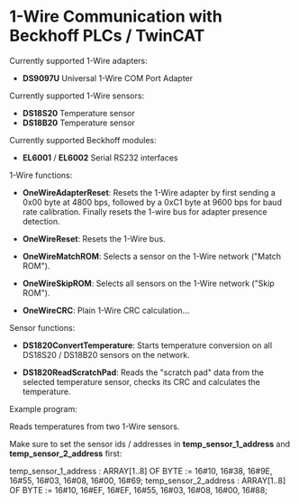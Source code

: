 # 1-Wire Communication with Beckhoff PLCs / TwinCAT

Currently supported 1-Wire adapters:

* **DS9097U** Universal 1-Wire COM Port Adapter

Currently supported 1-Wire sensors:

* **DS18S20** Temperature sensor
* **DS18B20** Temperature sensor

Currently supported Beckhoff modules:

* **EL6001** / **EL6002** Serial RS232 interfaces

1-Wire functions:

* **OneWireAdapterReset**: Resets the 1-Wire adapter by first sending a 0x00 byte at 4800 bps, followed by a 0xC1 byte at 9600 bps for baud rate calibration. Finally resets the 1-wire bus for adapter presence detection.

* **OneWireReset**: Resets the 1-Wire bus.

* **OneWireMatchROM**: Selects a sensor on the 1-Wire network ("Match ROM").

* **OneWireSkipROM**: Selects all sensors on the 1-Wire network ("Skip ROM").

* **OneWireCRC**: Plain 1-Wire CRC calculation...

Sensor functions:

* **DS1820ConvertTemperature**: Starts temperature conversion on all DS18S20 / DS18B20 sensors on the network.

* **DS1820ReadScratchPad**: Reads the "scratch pad" data from the selected temperature sensor, checks its CRC and calculates the temperature.

Example program:

Reads temperatures from two 1-Wire sensors.

Make sure to set the sensor ids / addresses in **temp_sensor_1_address** and **temp_sensor_2_address** first:

temp_sensor_1_address : ARRAY[1..8] OF BYTE := 16#10, 16#38, 16#9E, 16#55, 16#03, 16#08, 16#00, 16#69;
temp_sensor_2_address : ARRAY[1..8] OF BYTE := 16#10, 16#EF, 16#EF, 16#55, 16#03, 16#08, 16#00, 16#88;
